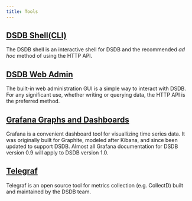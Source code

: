 ```yaml
---
title: Tools
---
```

## [DSDB Shell(CLI)](/dsdb/v1.0/tools/shell/)

The DSDB shell is an interactive shell for DSDB and the recommended *ad hoc* method of using the HTTP API.

## [DSDB Web Admin](/dsdb/v1.0/tools/web_admin/)

The built-in web administration GUI is a simple way to interact with DSDB.
For any significant use, whether writing or querying data, the HTTP API is the preferred method.

## [Grafana Graphs and Dashboards](/dsdb/v1.0/tools/grafana/)

Grafana is a convenient dashboard tool for visuallizing time series data.
It was originally built for Graphite, modeled after Kibana, and since been updated to support DSDB.
Almost all Grafana documentation for DSDB version 0.9 will apply to DSDB version 1.0.

## [Telegraf](https://github.com/dasudian/telegraf)

Telegraf is an open source tool for metrics collection (e.g. CollectD) built and maintained by the DSDB team.
